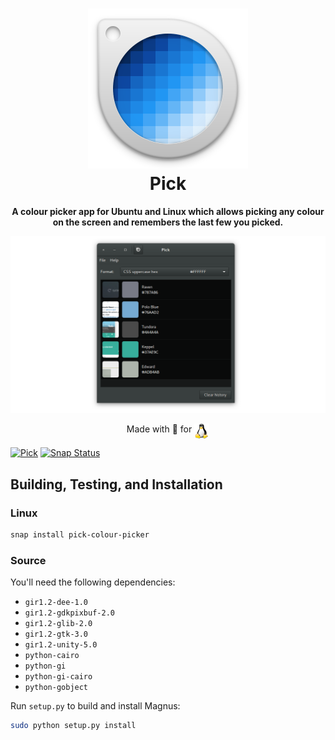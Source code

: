 <h1 align="center">
  <img src="pick-colour-picker.png" width="256" alt="Pick">
  <br />
  Pick
</h1>

<p align="center"><b>A colour picker app for Ubuntu and Linux which allows picking any colour on the screen and remembers the last few you picked.</b></p>

![Pick Screenshot](pick-screenshot-16x9.png?raw=true)

<p align="center">Made with 💝 for <img src="https://raw.githubusercontent.com/anythingcodes/slack-emoji-for-techies/gh-pages/emoji/tux.png" align="top" width="24" /></p>

[![Pick](https://snapcraft.io/pick-colour-picker/badge.svg)](https://snapcraft.io/pick-colour-picker) [![Snap Status](https://build.snapcraft.io/badge/stuartlangridge/ColourPicker.svg)](https://build.snapcraft.io/user/stuartlangridge/ColourPicker)

## Building, Testing, and Installation

### Linux

```bash
snap install pick-colour-picker
```

### Source

You'll need the following dependencies:

  * `gir1.2-dee-1.0`
  * `gir1.2-gdkpixbuf-2.0`
  * `gir1.2-glib-2.0`
  * `gir1.2-gtk-3.0`
  * `gir1.2-unity-5.0`
  * `python-cairo`
  * `python-gi`
  * `python-gi-cairo`
  * `python-gobject`

Run `setup.py` to build and install Magnus:

```bash
sudo python setup.py install
```